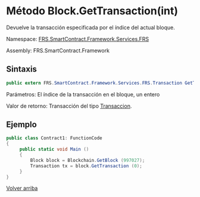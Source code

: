# Método Block.GetTransaction(int)

Devuelve la transacción especificada por el índice del actual bloque.

Namespace: [FRS.SmartContract.Framework.Services.FRS](../../FRS.md)

Assembly: FRS.SmartContract.Framework

## Sintaxis

```c#
public extern FRS.SmartContract.Framework.Services.FRS.Transaction GetTransaction (int index)
```

Parámetros: El índice de la transacción en el bloque, un entero

Valor de retorno: Transacción del tipo [Transaccion](../Transaction.md).

## Ejemplo

```c#
public class Contract1: FunctionCode
{
     public static void Main ()
     {
         Block block = Blockchain.GetBlock (997027);
         Transaction tx = block.GetTransaction (0);
     }
}
```



[Volver arriba](../Block.md)
